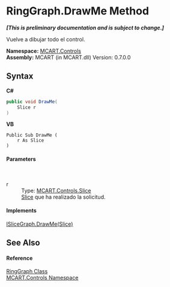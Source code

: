 # RingGraph.DrawMe Method 
 _**\[This is preliminary documentation and is subject to change.\]**_

Vuelve a dibujar todo el control.

**Namespace:**&nbsp;<a href="1c9d7a8e-81d4-838a-f87d-7379b253b6ce">MCART.Controls</a><br />**Assembly:**&nbsp;MCART (in MCART.dll) Version: 0.7.0.0

## Syntax

**C#**<br />
``` C#
public void DrawMe(
	Slice r
)
```

**VB**<br />
``` VB
Public Sub DrawMe ( 
	r As Slice
)
```


#### Parameters
&nbsp;<dl><dt>r</dt><dd>Type: <a href="3e9e5a54-7858-7ced-36fe-222892674015">MCART.Controls.Slice</a><br /><a href="3e9e5a54-7858-7ced-36fe-222892674015">Slice</a> que ha realizado la solicitud.</dd></dl>

#### Implements
<a href="0ef72497-b1ac-1086-747c-edf3f95f2bca">ISliceGraph.DrawMe(Slice)</a><br />

## See Also


#### Reference
<a href="e4fc8893-df93-9e74-ea6c-e6a53821be41">RingGraph Class</a><br /><a href="1c9d7a8e-81d4-838a-f87d-7379b253b6ce">MCART.Controls Namespace</a><br />